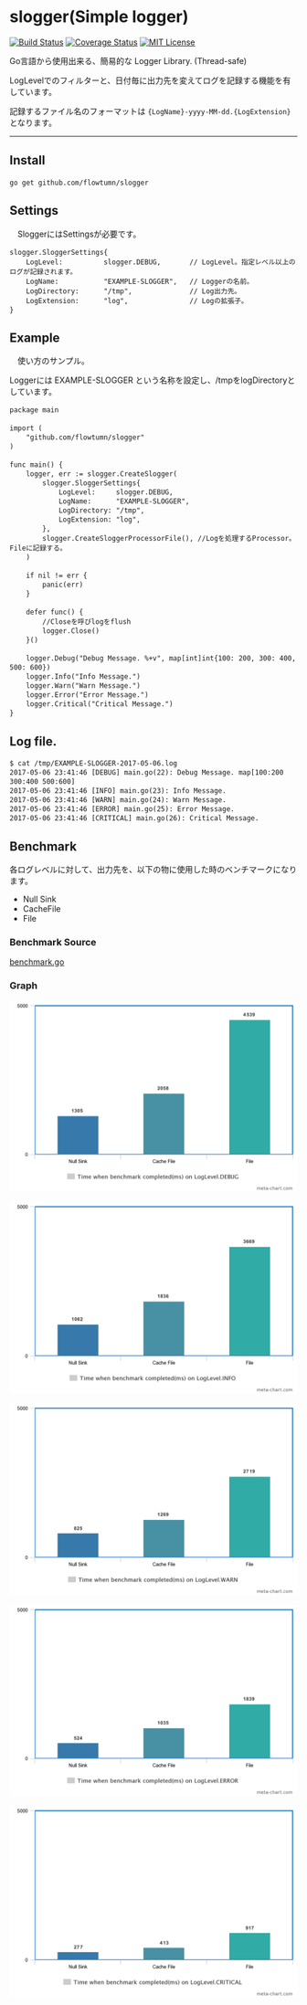 # slogger(Simple logger)

[![Build Status](https://travis-ci.org/flowtumn/slogger.svg?branch=master)](https://travis-ci.org/flowtumn/slogger)
[![Coverage Status](https://coveralls.io/repos/github/flowtumn/slogger/badge.svg?branch=master)](https://coveralls.io/github/flowtumn/slogger?branch=master)
[![MIT License](http://img.shields.io/badge/license-MIT-blue.svg?style=flat)](LICENSE)

 Go言語から使用出来る、簡易的な Logger Library. (Thread-safe)

LogLevelでのフィルターと、日付毎に出力先を変えてログを記録する機能を有しています。

記録するファイル名のフォーマットは ```{LogName}-yyyy-MM-dd.{LogExtension} ``` となります。

* * *

## Install

```text
go get github.com/flowtumn/slogger
```

## Settings

　SloggerにはSettingsが必要です。

```Settings
slogger.SloggerSettings{
    LogLevel:          slogger.DEBUG,       // LogLevel。指定レベル以上のログが記録されます。
    LogName:           "EXAMPLE-SLOGGER",   // Loggerの名前。
    LogDirectory:      "/tmp",              // Log出力先。
    LogExtension:      "log",               // Logの拡張子。
}
```

## Example

　使い方のサンプル。

Loggerには EXAMPLE-SLOGGER という名称を設定し、/tmpをlogDirectoryとしています。

```
package main

import (
    "github.com/flowtumn/slogger"
)

func main() {
    logger, err := slogger.CreateSlogger(
        slogger.SloggerSettings{
            LogLevel:     slogger.DEBUG,
            LogName:      "EXAMPLE-SLOGGER",
            LogDirectory: "/tmp",
            LogExtension: "log",
        },
        slogger.CreateSloggerProcessorFile(), //Logを処理するProcessor。Fileに記録する。
    )

    if nil != err {
        panic(err)
    }

    defer func() {
        //Closeを呼びlogをflush
        logger.Close()
    }()

    logger.Debug("Debug Message. %+v", map[int]int{100: 200, 300: 400, 500: 600})
    logger.Info("Info Message.")
    logger.Warn("Warn Message.")
    logger.Error("Error Message.")
    logger.Critical("Critical Message.")
}
```

## Log file.

```
$ cat /tmp/EXAMPLE-SLOGGER-2017-05-06.log
2017-05-06 23:41:46 [DEBUG] main.go(22): Debug Message. map[100:200 300:400 500:600]
2017-05-06 23:41:46 [INFO] main.go(23): Info Message.
2017-05-06 23:41:46 [WARN] main.go(24): Warn Message.
2017-05-06 23:41:46 [ERROR] main.go(25): Error Message.
2017-05-06 23:41:46 [CRITICAL] main.go(26): Critical Message.
```


## Benchmark

各ログレベルに対して、出力先を、以下の物に使用した時のベンチマークになります。

 - Null Sink
 - CacheFile
 - File


### Benchmark Source

[benchmark.go](https://github.com/flowtumn/slogger/blob/docs/benchmark.go "benchmark.go")


### Graph

![Benchmark_Level_DEBUG](https://github.com/flowtumn/slogger/blob/docs/benchmark_result_debug.png "DEBUG LEVEL")

![Benchmark_Level_INFO](https://github.com/flowtumn/slogger/blob/docs/benchmark_result_info.png "INFO LEVEL")

![Benchmark_Level_WARN](https://github.com/flowtumn/slogger/blob/docs/benchmark_result_warn.png "WARN LEVEL")

![Benchmark_Level_ERROR](https://github.com/flowtumn/slogger/blob/docs/benchmark_result_error.png "ERROR LEVEL")

![Benchmark_Level_CRITICAL](https://github.com/flowtumn/slogger/blob/docs/benchmark_result_critical.png "CRITICAL LEVEL")
